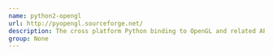 ```yaml
---
name: python2-opengl
url: http://pyopengl.sourceforge.net/
description: The cross platform Python binding to OpenGL and related APIs.
group: None
---
```

